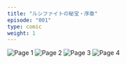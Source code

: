```yaml
---
title: "ルシファイトの秘宝・序章"
episode: "001"
type: comic
weight: 1
---
```


![Page 1](cut-1.jpg)
![Page 2](cut-2.jpg)
![Page 3](cut-3.jpg)
![Page 4](cut-4.jpg)
